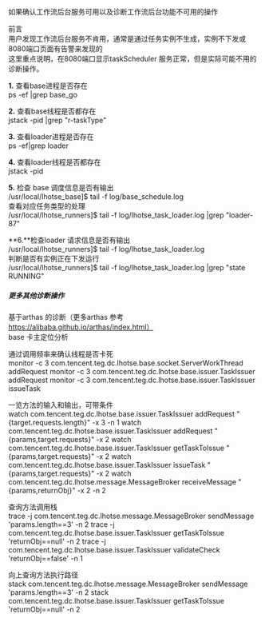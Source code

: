 如果确认工作流后台服务可用以及诊断工作流后台功能不可用的操作

前言  
用户发现工作流后台服务不肯用，通常是通过任务实例不生成，实例不下发或8080端口页面有告警来发现的  
这里重点说明，在8080端口显示taskScheduler 服务正常，但是实际可能不用的诊断操作。

**1.** 查看base进程是否存在  
ps -ef |grep base_go

**2.** 查看base线程是否都存在  
jstack -pid |grep "r-taskType"

**3.** 查看loader进程是否存在   
ps -ef|grep loader

**4.** 查看loader线程是否都存在  
jstack -pid 

**5.** 检查 base 调度信息是否有输出    
/usr/local/lhotse_base]$ tail -f log/base_schedule.log  
查看对应任务类型的处理  
/usr/local/lhotse_runners]$ tail -f log/lhotse_task_loader.log |grep "loader-87"

**6.**检查loader 请求信息是否有输出  
/usr/local/lhotse_runners]$ tail -f log/lhotse_task_loader.log  
判断是否有实例正在下发运行  
/usr/local/lhotse_runners]$ tail -f log/lhotse_task_loader.log |grep "state RUNNING"

##### 更多其他诊断操作
基于arthas 的诊断（更多arthas 参考 https://alibaba.github.io/arthas/index.html）  
base 卡主定位分析  

通过调用频率来确认线程是否卡死  
monitor -c 3 com.tencent.teg.dc.lhotse.base.socket.ServerWorkThread addRequest
monitor -c 3 com.tencent.teg.dc.lhotse.base.issuer.TaskIssuer addRequest
monitor -c 3 com.tencent.teg.dc.lhotse.base.issuer.TaskIssuer issueTask  

一览方法的输入和输出，可带条件  
watch com.tencent.teg.dc.lhotse.base.issuer.TaskIssuer addRequest "{target.requests.length}" -x 3 -n 1
watch com.tencent.teg.dc.lhotse.base.issuer.TaskIssuer addRequest "{params,target.requests}" -x 2
watch com.tencent.teg.dc.lhotse.base.issuer.TaskIssuer getTaskToIssue "{params,target.requests}" -x 2
watch com.tencent.teg.dc.lhotse.base.issuer.TaskIssuer issueTask "{params,target.requests}" -x 2
watch com.tencent.teg.dc.lhotse.message.MessageBroker receiveMessage "{params,returnObj}" -x 2 -n 2

查询方法调用栈  
  trace -j com.tencent.teg.dc.lhotse.message.MessageBroker sendMessage  'params.length==3' -n 2
  trace -j  com.tencent.teg.dc.lhotse.base.issuer.TaskIssuer getTaskToIssue 'returnObj==null' -n 2
  trace -j com.tencent.teg.dc.lhotse.base.issuer.TaskIssuer validateCheck 'returnObj==false' -n 1

 向上查询方法执行路径   
  stack com.tencent.teg.dc.lhotse.message.MessageBroker sendMessage  'params.length==3' -n 2
  stack  com.tencent.teg.dc.lhotse.base.issuer.TaskIssuer getTaskToIssue  'returnObj==null' -n 2

